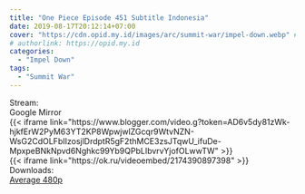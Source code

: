 ```yaml
---
title: "One Piece Episode 451 Subtitle Indonesia"
date: 2019-08-17T20:12:14+07:00
cover: "https://cdn.opid.my.id/images/arc/summit-war/impel-down.webp" # Optional, cover
# authorlink: https://opid.my.id
categories:
  - "Impel Down"
tags:
  - "Summit War"
---
```

<div class="ui menu violet borderless inverted">
  <div class="header item active">
        Stream:
    </div>
  <a class="active item" data-tab="google">
    <i class="google drive icon"></i> Google
  </a>
  <a class="item nounderline" data-tab="mirror">
    <i class="odnoklassniki icon"></i> Mirror
  </a>
</div>
<div class="ui bottom attached tab segment active" style="border:0 !important;" data-tab="google">
{{< iframe link="https://www.blogger.com/video.g?token=AD6v5dy81zWk-hjkfErW2PyM63YT2KP8WpwjwlZGcqr9WtvNZN-WsG2CdOLFbIIzosjlDrdptR5gF2thMCE3zsJTqwU_ifuDe-MpxpeBNkNpvd6Nghkc99Yb9QPbLIbvrvYjofOLwwTW" >}}
</div>
<div class="ui bottom attached tab segment" style="border:0 !important;" data-tab="mirror">
{{< iframe link="https://ok.ru/videoembed/2174390897398" >}}
</div>
<div class="ui menu violet borderless inverted">
  <div class="header item active">
        Downloads:
    </div>
  <a class="item nounderline" href="https://ouo.io/E1uxBc" target="_blank" rel="dofollow"><i class="google drive icon"></i>
    Average 480p</a>
</div>